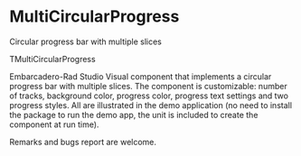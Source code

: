 # MultiCircularProgress
Circular progress bar with multiple slices

TMultiCircularProgress

Embarcadero-Rad Studio Visual component that implements a circular progress bar with multiple slices.
The component is customizable: number of tracks, background color, progress color, progress text settings and two progress styles. All are illustrated in the demo application (no need to install the package to run the demo app, the unit is included to create the component at run time).

Remarks and bugs report are welcome.

